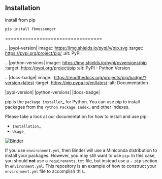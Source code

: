 ## Installation

Install from pip

```bash
pip install fbmessenger
```
==================================

.. |pypi-version| image:: https://img.shields.io/pypi/v/pip.svg
   :target: https://pypi.org/project/pip/
   :alt: PyPI

.. |python-versions| image:: https://img.shields.io/pypi/pyversions/pip
   :target: https://pypi.org/project/pip
   :alt: PyPI - Python Version

.. |docs-badge| image:: https://readthedocs.org/projects/pip/badge/?version=latest
   :target: https://pip.pypa.io/en/latest
   :alt: Documentation

|pypi-version| |python-versions| |docs-badge|

pip is the `package installer`_ for Python. You can use pip to install packages from the `Python Package Index`_ and other indexes.

Please take a look at our documentation for how to install and use pip:

* `Installation`_
* `Usage`_

[![Binder](http://mybinder.org/badge.svg)](http://mybinder.org/v2/gh/binder-examples/python-conda_pip/master?filepath=index.ipynb)

If you use `environment.yml`, then Binder will use a Miniconda distribution
to install your packages. However, you may still want to use `pip`. In
this case, you should **not** use a `requirements.txt` file, but instead use
a `- pip` section in `environment.yml`. This repository is an example of how
to construct your `environment.yml` file to accomplish this.
